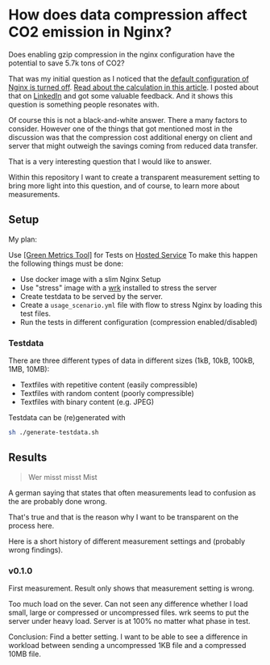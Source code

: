 # How does data compression affect CO2 emission in Nginx?

Does enabling gzip compression in the nginx configuration have the potential to
save 5.7k tons of CO2?

That was my initial question as I noticed that the [default configuration of
Nginx is turned
off](https://raw.githubusercontent.com/nginx/nginx/master/conf/nginx.conf).
[Read about the calculation in this
article](https://typeshare.co/ti/posts/want-to-make-your-web-service-greener-this-single-flag-in-your-nginx-configuration-decreases-your-carbon-emission).
I posted about that on
[LinkedIn](https://www.linkedin.com/posts/torsten-irlaender_til-greensoftware-ngnix-activity-7235179509849739264-jBN4?utm_source=share&utm_medium=member_desktop)
and got some valuable feedback. And it shows this question is something people
resonates with.

Of course this is not a black-and-white answer. There a many factors to consider.
However one of the things that got mentioned most in the discussion was that the
compression cost additional energy on client and server that might outweigh
the savings coming from reduced data transfer.

That is a very interesting question that I would like to answer.

Within this repository I want to create a transparent measurement setting to
bring more light into this question, and of course, to learn more about
measurements.

## Setup

My plan:

Use [[Green Metrics Tool]](https://docs.green-coding.io) for Tests on [Hosted Service](https://metrics.green-coding.io)
To make this happen the following things must be done:

- Use docker image with a slim Nginx Setup
- Use "stress" image with a [wrk](https://github.com/wg/wrk) installed to stress the server
- Create testdata to be served by the server.
- Create a `usage_scenario.yml` file with flow to stress Nginx by loading this test files.
- Run the tests in different configuration (compression enabled/disabled)

### Testdata

There are three different types of data in different sizes (1kB, 10kB, 100kB, 1MB, 10MB):

- Textfiles with repetitive content (easily compressible)
- Textfiles with random content (poorly compressible)
- Textfiles with binary content (e.g. JPEG)

Testdata can be (re)generated with

```sh
sh ./generate-testdata.sh
```

## Results

> Wer misst misst Mist

A german saying that states that often measurements lead to confusion as the are probably done wrong.

That's true and that is the reason why I want to be transparent on the process here.

Here is a short history of different measurement settings and (probably wrong findings).

### v0.1.0

First measurement. Result only shows that measurement setting is wrong.

Too much load on the sever. Can not seen any difference whether I load small,
large or compressed or uncompressed files. wrk seems to put the server under
heavy load. Server is at 100% no matter what phase in test.

Conclusion: Find a better setting. I want to be able to see a difference in
workload between sending a uncompressed 1KB file and a compressed 10MB file.
